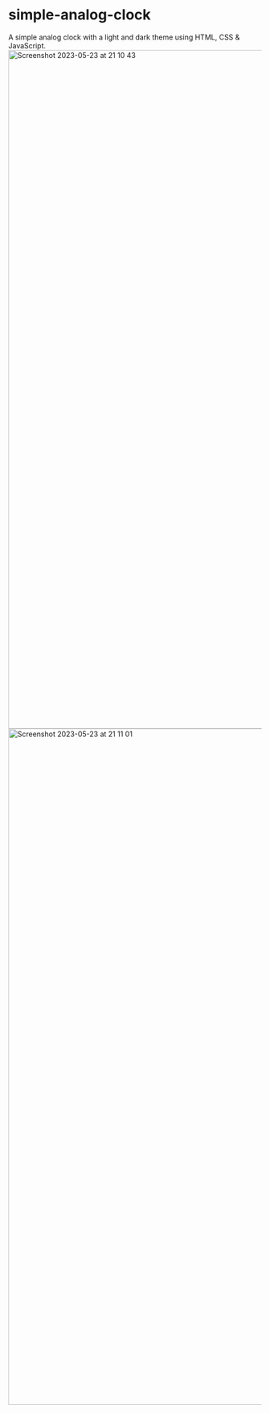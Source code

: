 # simple-analog-clock

A simple analog clock with a light and dark theme using HTML, CSS & JavaScript.
<img width="1348" alt="Screenshot 2023-05-23 at 21 10 43" src="https://github.com/vickneee/simple-analog-clock/assets/93821265/57ff5983-8d26-49a1-bb95-21d178272900">
<img width="1343" alt="Screenshot 2023-05-23 at 21 11 01" src="https://github.com/vickneee/simple-analog-clock/assets/93821265/455f354f-aa21-4d19-8c46-5026e4159751">
